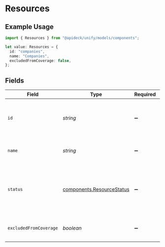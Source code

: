 # Resources

## Example Usage

```typescript
import { Resources } from "@apideck/unify/models/components";

let value: Resources = {
  id: "companies",
  name: "Companies",
  excludedFromCoverage: false,
};
```

## Fields

| Field                                                                    | Type                                                                     | Required                                                                 | Description                                                              | Example                                                                  |
| ------------------------------------------------------------------------ | ------------------------------------------------------------------------ | ------------------------------------------------------------------------ | ------------------------------------------------------------------------ | ------------------------------------------------------------------------ |
| `id`                                                                     | *string*                                                                 | :heavy_minus_sign:                                                       | ID of the resource, typically a lowercased version of its name.          | companies                                                                |
| `name`                                                                   | *string*                                                                 | :heavy_minus_sign:                                                       | Name of the resource (plural)                                            | Companies                                                                |
| `status`                                                                 | [components.ResourceStatus](../../models/components/resourcestatus.md)   | :heavy_minus_sign:                                                       | Status of the resource. Resources with status live or beta are callable. |                                                                          |
| `excludedFromCoverage`                                                   | *boolean*                                                                | :heavy_minus_sign:                                                       | Exclude from mapping coverage                                            | false                                                                    |